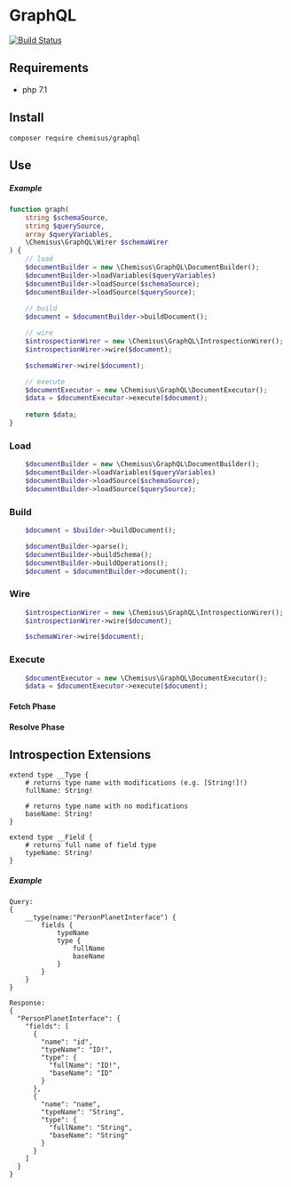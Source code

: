 # GraphQL

[![Build Status](https://travis-ci.org/chemisus/graphql.svg?branch=master)](https://travis-ci.org/chemisus/graphql)

## Requirements

- php 7.1

## Install

`composer require chemisus/graphql`

## Use

##### Example

```php
function graph(
    string $schemaSource,
    string $querySource,
    array $queryVariables,
    \Chemisus\GraphQL\Wirer $schemaWirer
) {
    // load
    $documentBuilder = new \Chemisus\GraphQL\DocumentBuilder();
    $documentBuilder->loadVariables($queryVariables)
    $documentBuilder->loadSource($schemaSource);
    $documentBuilder->loadSource($querySource);
    
    // build
    $document = $documentBuilder->buildDocument();

    // wire
    $introspectionWirer = new \Chemisus\GraphQL\IntrospectionWirer();
    $introspectionWirer->wire($document);

    $schemaWirer->wire($document);

    // execute    
    $documentExecutor = new \Chemisus\GraphQL\DocumentExecutor();
    $data = $documentExecutor->execute($document);
    
    return $data;
}
```

### Load

```php
    $documentBuilder = new \Chemisus\GraphQL\DocumentBuilder();
    $documentBuilder->loadVariables($queryVariables)
    $documentBuilder->loadSource($schemaSource);
    $documentBuilder->loadSource($querySource);
```

### Build

```php
    $document = $builder->buildDocument();
```

```php
    $documentBuilder->parse();
    $documentBuilder->buildSchema();
    $documentBuilder->buildOperations();
    $document = $documentBuilder->document();
```

### Wire

```php
    $introspectionWirer = new \Chemisus\GraphQL\IntrospectionWirer();
    $introspectionWirer->wire($document);

    $schemaWirer->wire($document);
```

### Execute

```php
    $documentExecutor = new \Chemisus\GraphQL\DocumentExecutor();
    $data = $documentExecutor->execute($document);
```

#### Fetch Phase

#### Resolve Phase

## Introspection Extensions

```
extend type __Type {
    # returns type name with modifications (e.g. [String!]!)
    fullName: String!

    # returns type name with no modifications
    baseName: String!
}

extend type __Field {
    # returns full name of field type
    typeName: String!
}
```

##### Example
```
Query:
{
    __type(name:"PersonPlanetInterface") {
        fields {
            typeName
            type {
                fullName
                baseName
            }
        }
    }
}

Response:
{
  "PersonPlanetInterface": {
    "fields": [
      {
        "name": "id",
        "typeName": "ID!",
        "type": {
          "fullName": "ID!",
          "baseName": "ID"
        }
      },
      {
        "name": "name",
        "typeName": "String",
        "type": {
          "fullName": "String",
          "baseName": "String"
        }
      }
    ]
  }
}

```

